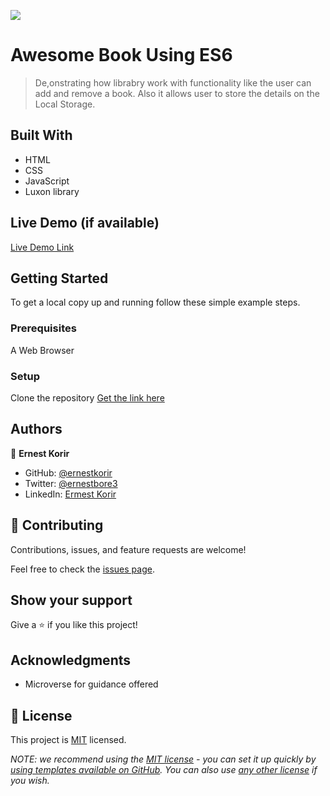 ![](https://img.shields.io/badge/Microverse-blueviolet)

# Awesome Book Using ES6

> De,onstrating how librabry work with functionality like the user can add and remove a book. Also it allows user to store the details on the Local Storage.

## Built With

- HTML
- CSS
- JavaScript
- Luxon library

## Live Demo (if available)

[Live Demo Link](https://livedemo.com)

## Getting Started

To get a local copy up and running follow these simple example steps.

### Prerequisites

A Web Browser

### Setup

Clone the repository
[Get the link here](https://github.com/ernestkorir/awesome-book-ES6.git)

## Authors

👤 **Ernest Korir**

- GitHub: [@ernestkorir](https://github.com/ernestkorir)
- Twitter: [@ernestbore3](https://twitter.com/Ernestbore3)
- LinkedIn: [Ermest Korir](https://www.linkedin.com/in/ernest-bore-3b6042211/)

## 🤝 Contributing

Contributions, issues, and feature requests are welcome!

Feel free to check the [issues page](../../issues/).

## Show your support

Give a ⭐️ if you like this project!

## Acknowledgments

- Microverse for guidance offered

## 📝 License

This project is [MIT](./LICENSE) licensed.

_NOTE: we recommend using the [MIT license](https://choosealicense.com/licenses/mit/) - you can set it up quickly by [using templates available on GitHub](https://docs.github.com/en/communities/setting-up-your-project-for-healthy-contributions/adding-a-license-to-a-repository). You can also use [any other license](https://choosealicense.com/licenses/) if you wish._
